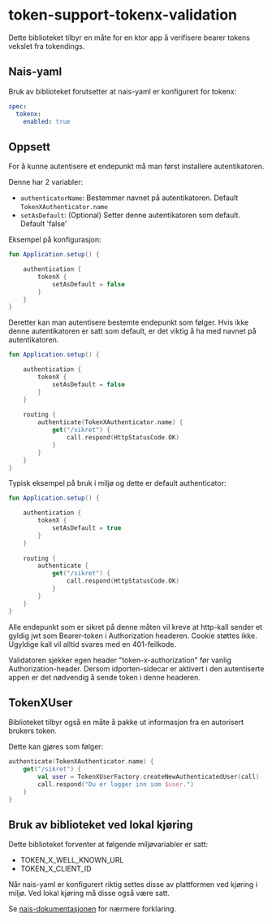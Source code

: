 # token-support-tokenx-validation

Dette biblioteket tilbyr en måte for en ktor app å verifisere bearer tokens vekslet fra tokendings.

## Nais-yaml

Bruk av biblioteket forutsetter at nais-yaml er konfigurert for tokenx:

```yaml
spec:
  tokenx:
    enabled: true
```


## Oppsett 

For å kunne autentisere et endepunkt må man først installere autentikatoren.

Denne har 2 variabler:

- `authenticatorName`: Bestemmer navnet på autentikatoren. Default `TokenXAuthenticator.name`
- `setAsDefault`: (Optional) Setter denne autentikatoren som default. Default 'false'
 
Eksempel på konfigurasjon:

```kotlin
fun Application.setup() {

    authentication {
        tokenX {
            setAsDefault = false
        }
    }
}
```

Deretter kan man autentisere bestemte endepunkt som følger. Hvis ikke denne autentikatoren er satt som default, er det
viktig å ha med navnet på autentikatoren.

```kotlin
fun Application.setup() {

    authentication {
        tokenX {
            setAsDefault = false
        }
    }
    
    routing {
        authenticate(TokenXAuthenticator.name) {
            get("/sikret") {
                call.respond(HttpStatusCode.OK)
            }
        }
    }
}
```

Typisk eksempel på bruk i miljø og dette er default authenticator:

```kotlin
fun Application.setup() {

    authentication {
        tokenX {
            setAsDefault = true
        }
    }
    
    routing {
        authenticate {
            get("/sikret") {
                call.respond(HttpStatusCode.OK)
            }
        }
    }
}
```

Alle endepunkt som er sikret på denne måten vil kreve at http-kall sender et gyldig jwt som Bearer-token
i Authorization headeren. Cookie støttes ikke. Ugyldige kall vil alltid svares med en 401-feilkode.

Validatoren sjekker egen header "token-x-authorization" før vanlig Authorization-header. Dersom idporten-sidecar 
er aktivert i den autentiserte appen er det nødvendig å sende token i denne headeren.

## TokenXUser

Biblioteket tilbyr også en måte å pakke ut informasjon fra en autorisert brukers token.

Dette kan gjøres som følger:

```kotlin
authenticate(TokenXAuthenticator.name) {
    get("/sikret") {
        val user = TokenXUserFactory.createNewAuthenticatedUser(call)
        call.respond("Du er logger inn som $user.")
    }
}
```

## Bruk av biblioteket ved lokal kjøring 

Dette biblioteket forventer at følgende miljøvariabler er satt:

- TOKEN_X_WELL_KNOWN_URL
- TOKEN_X_CLIENT_ID

Når nais-yaml er konfigurert riktig settes disse av plattformen ved kjøring i miljø. Ved lokal kjøring må disse også være satt. 

Se [nais-dokumentasjonen](https://doc.nais.io/security/auth/tokenx/#runtime-variables-credentials) for nærmere forklaring.

